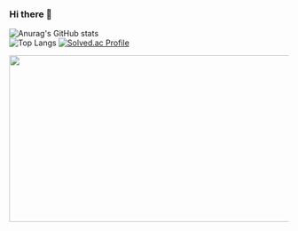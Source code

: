 ### Hi there 👋

<!--
**wjyi0615/wjyi0615** is a ✨ _special_ ✨ repository because its `README.md` (this file) appears on your GitHub profile.

Here are some ideas to get you started:

- 🔭 I’m currently working on ...
- 🌱 I’m currently learning ...
- 👯 I’m looking to collaborate on ...
- 🤔 I’m looking for help with ...
- 💬 Ask me about ...
- 📫 How to reach me: ...
- 😄 Pronouns: ...
- ⚡ Fun fact: ...
-->

<!-- 
stat 표시
-->
![Anurag's GitHub stats](https://github-readme-stats.vercel.app/api?username=wjyi0615&show_icons=true&theme=default)
<br>
![Top Langs](https://github-readme-stats.vercel.app/api/top-langs/?username=wjyi0615&layout=compact&theme=graywhite&descAlign=60) 
[![Solved.ac Profile](http://mazassumnida.wtf/api/v2/generate_badge?boj=wjyi0615)](https://solved.ac/wjyi0615/)
<br>


<a href="https://www.gitanimals.org/en_US?utm_medium=image&utm_source=wjyi0615&utm_content=farm">
<img
  src="https://render.gitanimals.org/farms/wjyi0615"
  width="600"
  height="300"
/>
</a>
